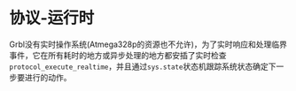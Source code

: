 # 协议-运行时

Grbl没有实时操作系统(Atmega328p的资源也不允许)，为了实时响应和处理临界事件，它在所有耗时的地方或异步处理的地方都安插了实时检查`protocol_execute_realtime`，并且通过`sys.state`状态机跟踪系统状态确定下一步要进行的动作。

